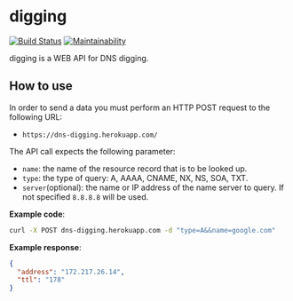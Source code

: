 # digging

[![Build Status](https://travis-ci.org/ninoseki/digging.svg?branch=master)](https://travis-ci.org/ninoseki/digging)
[![Maintainability](https://api.codeclimate.com/v1/badges/07802a0ac721ed06b6a9/maintainability)](https://codeclimate.com/github/ninoseki/digging/maintainability)

digging is a WEB API for DNS digging.

## How to use

In order to send a data you must perform an HTTP POST request to the following URL:

- `https://dns-digging.herokuapp.com/`

The API call expects the following parameter:

- `name`: the name of the resource record that is to be looked up.
- `type`: the type of query: A, AAAA, CNAME, NX, NS, SOA, TXT.
- `server`(optional): the name or IP address of the name server to query. If not specified `8.8.8.8` will be used.

**Example code**:

```sh
curl -X POST dns-digging.herokuapp.com -d "type=A&&name=google.com"
```

**Example response**:

```json
{
  "address": "172.217.26.14",
  "ttl": "178"
}
```
